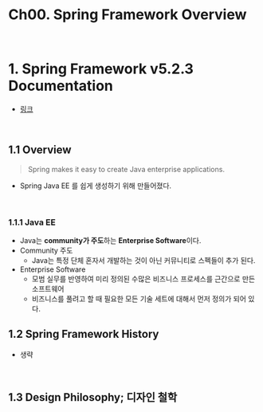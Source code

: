 # Ch00. Spring Framework Overview

<br>

# 1. Spring Framework v5.2.3 Documentation

- [링크](<https://docs.spring.io/spring/docs/5.2.3.RELEASE/spring-framework-reference/>)

<br>

## 1.1 Overview

> Spring makes it easy to create Java enterprise applications.

- Spring Java EE 를 쉽게 생성하기 위해 만들어졌다.

<br>

### 1.1.1 Java EE

- Java는  **community가 주도**하는  **Enterprise Software**이다.
- Community 주도
  - Java는 특정 단체 혼자서 개발하는 것이 아닌 커뮤니티로 스펙들이 추가 된다.
- Enterprise Software
  - 모범 실무를 반영하여 미리 정의된 수많은 비즈니스 프로세스를 근간으로 만든 소프트웨어
  - 비즈니스를 풀려고 할 때 필요한 모든 기술 세트에 대해서 먼저 정의가 되어 있다.



## 1.2 Spring Framework History

- 생략

<br>

## 1.3 Design Philosophy; 디자인 철학

<br>

 